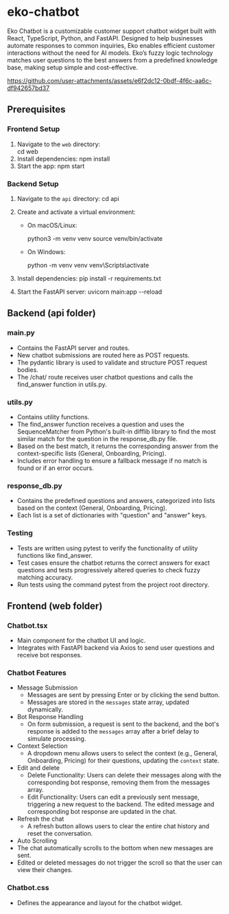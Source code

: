 # eko-chatbot

Eko Chatbot is a customizable customer support chatbot widget built with React, TypeScript, Python, and FastAPI. Designed to help businesses automate responses to common inquiries, Eko enables efficient customer interactions without the need for AI models. Eko’s fuzzy logic technology matches user questions to the best answers from a predefined knowledge base, making setup simple and cost-effective.

https://github.com/user-attachments/assets/e6f2dc12-0bdf-4f6c-aa6c-df942657bd37

## Prerequisites

### Frontend Setup

1. Navigate to the `web` directory:  
   cd web
2. Install dependencies:
   npm install
3. Start the app:
   npm start

### Backend Setup

1. Navigate to the `api` directory:
   cd api
2. Create and activate a virtual environment:

   - On macOS/Linux:

     python3 -m venv venv
     source venv/bin/activate

   - On Windows:

     python -m venv venv
     venv\Scripts\activate

3. Install dependencies:
   pip install -r requirements.txt
4. Start the FastAPI server:
   uvicorn main:app --reload

## Backend (api folder)

### main.py

- Contains the FastAPI server and routes.
- New chatbot submissions are routed here as POST requests.
- The pydantic library is used to validate and structure POST request bodies.
- The /chat/ route receives user chatbot questions and calls the find_answer function in utils.py.

### utils.py

- Contains utility functions.
- The find_answer function receives a question and uses the SequenceMatcher from Python's built-in difflib library to find the most similar match for the question in the response_db.py file.
- Based on the best match, it returns the corresponding answer from the context-specific lists (General, Onboarding, Pricing).
- Includes error handling to ensure a fallback message if no match is found or if an error occurs.

### response_db.py

- Contains the predefined questions and answers, categorized into lists based on the context (General, Onboarding, Pricing).
- Each list is a set of dictionaries with "question" and "answer" keys.

### Testing

- Tests are written using pytest to verify the functionality of utility functions like find_answer.
- Test cases ensure the chatbot returns the correct answers for exact questions and tests progressively altered queries to check fuzzy matching accuracy.
- Run tests using the command pytest from the project root directory.

## Frontend (web folder)

### Chatbot.tsx

- Main component for the chatbot UI and logic.
- Integrates with FastAPI backend via Axios to send user questions and receive bot responses.

### Chatbot Features

- Message Submission
  - Messages are sent by pressing Enter or by clicking the send button.
  - Messages are stored in the `messages` state array, updated dynamically.
- Bot Response Handling
  - On form submission, a request is sent to the backend, and the bot's response is added to the `messages` array after a brief delay to simulate processing.
- Context Selection
  - A dropdown menu allows users to select the context (e.g., General, Onboarding, Pricing) for their questions, updating the `context` state.
- Edit and delete
  - Delete Functionality: Users can delete their messages along with the corresponding bot response, removing them from the messages array.
  - Edit Functionality: Users can edit a previously sent message, triggering a new request to the backend. The edited message and corresponding bot response are updated in the chat.
- Refresh the chat
  - A refresh button allows users to clear the entire chat history and reset the conversation.
- Auto Scrolling
- The chat automatically scrolls to the bottom when new messages are sent.
- Edited or deleted messages do not trigger the scroll so that the user can view their changes.

### Chatbot.css

- Defines the appearance and layout for the chatbot widget.
